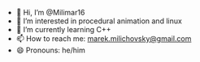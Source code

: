 - 👋 Hi, I’m @Milimar16
- 👀 I’m interested in procedural animation and linux
- 🌱 I’m currently learning C++
- 📫 How to reach me: marek.milichovsky@gmail.com
- 😄 Pronouns: he/him

<!---
Milimar16/Milimar16 is a ✨ special ✨ repository because its `README.md` (this file) appears on your GitHub profile.
You can click the Preview link to take a look at your changes.
--->
